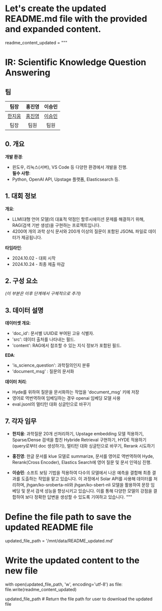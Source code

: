 # Let's create the updated README.md file with the provided and expanded content.

readme_content_updated = """
# IR: Scientific Knowledge Question Answering

## 팀

| 팀장 | 홍진영 | 이승민 |
| :---: | :---: | :---: |
| [한지웅](https://github.com/UpstageAILab) | [홍진영](https://github.com/UpstageAILab) | [이승민](https://github.com/UpstageAILab) |
| 팀장 | 팀원 | 팀원 |

## 0. 개요
**개발 환경**:  
- 윈도우, 리눅스(서버), VS Code 등 다양한 환경에서 개발을 진행.  
**필수 사항**:  
- Python, OpenAI API, Upstage 플랫폼, Elasticsearch 등.

## 1. 대회 정보
**개요**:  
- LLM(대형 언어 모델)의 대표적 약점인 할루시에이션 문제를 해결하기 위해, RAG(검색 기반 생성)을 구현하는 프로젝트입니다.  
- 4200여 개의 과학 상식 문서와 200개 이상의 질문이 포함된 JSONL 파일로 데이터가 제공됩니다.

**타임라인**:  
- 2024.10.02 - 대회 시작  
- 2024.10.24 - 최종 제출 마감

## 2. 구성 요소
_(이 부분은 이후 단계에서 구체적으로 추가)_

## 3. 데이터 설명
**데이터셋 개요**:  
- 'doc_id': 문서별 UUID로 부여된 고유 식별자.  
- 'src': 데이터 출처를 나타내는 필드.  
- 'content': RAG에서 참조할 수 있는 지식 정보가 포함된 필드.

**EDA**: 
- 'is_science_question': 과학질의인지 분류
- 'document_msg' : 질문의 문서화

**데이터 처리**: 
- Hyde를 위하여 질문을 문서화하는 작업을 'document_msg' 키에 저장
- 영어로 역번역하여 임베딩하는 경우 openai 임베딩 모델 사용
- eval.jsonl의 멀티턴 대화 싱글턴으로 바꾸기

## 7. 각자 임무
- **한지웅**: 과학질문 20개 선처리하기, Upstage embedding 모델 적용하기, Sparse/Dense 검색을 합친 Hybride Retrieval 구현하기, HYDE 적용하기(query로부터 doc 생성하기), 멀티턴 대화 싱글턴으로 바꾸기, Rerank 시도하기

- **홍진영**: 한글 문서를 klue 모델로 summarize, 문서를 영어로 역번역하여 Hyde, Rerank(Cross Encoder), Elastics Search에 영어 질문 및 문서 인덱싱 진행. 

- **이승민**: 소프트 보팅 기법을 적용하여 다수의 모델에서 나온 예측을 결합해 최종 결과를 도출하는 작업을 맡고 있습니다. 이 과정에서 Solar API를 사용해 데이터를 처리하며, jhgan/ko-sroberta-nli와 jhgan/ko-sbert-nli 모델을 활용하여 문장 임베딩 및 문서 검색 성능을 향상시키고 있습니다. 이를 통해 다양한 모델의 강점을 결합하여 보다 정확한 답변을 생성할 수 있도록 기여하고 있습니다.
"""

# Define the file path to save the updated README file
updated_file_path = '/mnt/data/README_updated.md'

# Write the updated content to the new file
with open(updated_file_path, 'w', encoding='utf-8') as file:
    file.write(readme_content_updated)

updated_file_path  # Return the file path for user to download the updated file
